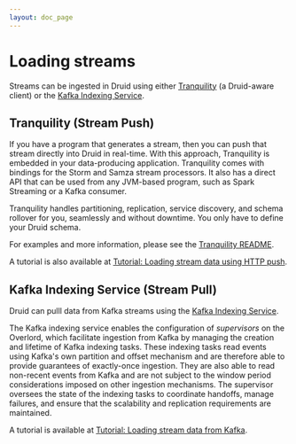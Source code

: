```yaml
---
layout: doc_page
---
```


<!--
  ~ Licensed to the Apache Software Foundation (ASF) under one
  ~ or more contributor license agreements.  See the NOTICE file
  ~ distributed with this work for additional information
  ~ regarding copyright ownership.  The ASF licenses this file
  ~ to you under the Apache License, Version 2.0 (the
  ~ "License"); you may not use this file except in compliance
  ~ with the License.  You may obtain a copy of the License at
  ~
  ~   http://www.apache.org/licenses/LICENSE-2.0
  ~
  ~ Unless required by applicable law or agreed to in writing,
  ~ software distributed under the License is distributed on an
  ~ "AS IS" BASIS, WITHOUT WARRANTIES OR CONDITIONS OF ANY
  ~ KIND, either express or implied.  See the License for the
  ~ specific language governing permissions and limitations
  ~ under the License.
  -->

# Loading streams

Streams can be ingested in Druid using either [Tranquility](https://github.com/druid-io/tranquility) (a Druid-aware 
client) or the [Kafka Indexing Service](../development/extensions-core/kafka-ingestion.html).

## Tranquility (Stream Push)

If you have a program that generates a stream, then you can push that stream directly into Druid in 
real-time. With this approach, Tranquility is embedded in your data-producing application. 
Tranquility comes with bindings for the 
Storm and Samza stream processors. It also has a direct API that can be used from any JVM-based 
program, such as Spark Streaming or a Kafka consumer.

Tranquility handles partitioning, replication, service discovery, and schema rollover for you, 
seamlessly and without downtime. You only have to define your Druid schema.

For examples and more information, please see the [Tranquility README](https://github.com/druid-io/tranquility).

A tutorial is also available at [Tutorial: Loading stream data using HTTP push](../tutorials/tutorial-tranquility.html).

## Kafka Indexing Service (Stream Pull)

Druid can pulll data from Kafka streams using the [Kafka Indexing Service](../development/extensions-core/kafka-ingestion.html).

The Kafka indexing service enables the configuration of *supervisors* on the Overlord, which facilitate ingestion from
Kafka by managing the creation and lifetime of Kafka indexing tasks. These indexing tasks read events using Kafka's own
partition and offset mechanism and are therefore able to provide guarantees of exactly-once ingestion. They are also
able to read non-recent events from Kafka and are not subject to the window period considerations imposed on other
ingestion mechanisms. The supervisor oversees the state of the indexing tasks to coordinate handoffs, manage failures,
and ensure that the scalability and replication requirements are maintained.

A tutorial is available at [Tutorial: Loading stream data from Kafka](../tutorials/tutorial-kafka.html).
